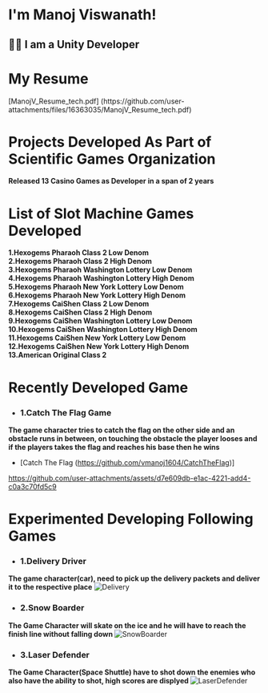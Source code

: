 <h1>I'm Manoj Viswanath! </h1>

<h2>👨‍💻 I am a Unity Developer </h2>

<h1>My Resume </h1>
[ManojV_Resume_tech.pdf] (https://github.com/user-attachments/files/16363035/ManojV_Resume_tech.pdf)


<h1>Projects Developed As Part of Scientific Games Organization</h1>
<b>Released 13 Casino Games as Developer in a span of 2 years</b>

<h1>List of Slot Machine Games Developed</h1>
<b> 1.Hexogems Pharaoh Class 2 Low Denom </br></b>
<b> 2.Hexogems Pharaoh Class 2 High Denom </br></b>
<b>  3.Hexogems Pharaoh Washington Lottery Low Denom </br></b>
<b>  4.Hexogems Pharaoh Washington Lottery High Denom </br></b>
<b>  5.Hexogems Pharaoh New York Lottery Low Denom </br></b>
<b>  6.Hexogems Pharaoh New York Lottery High Denom </br></b>
<b>  7.Hexogems CaiShen Class 2 Low Denom </br></b>
<b>  8.Hexogems CaiShen Class 2 High Denom </br></b>
<b>  9.Hexogems CaiShen Washington Lottery Low Denom </br></b>
<b>  10.Hexogems CaiShen Washington Lottery High Denom </br></b>
<b>  11.Hexogems CaiShen New York Lottery Low Denom </br></b>
<b>  12.Hexogems CaiShen New York Lottery High Denom </br></b>
<b>  13.American Original Class 2 </br></b>

<h1>Recently Developed Game</h1>

- <h3>1.Catch The Flag Game </h3>
<b> The game character tries to catch the flag on the other side and an obstacle runs in between, on touching the obstacle the player looses and if the players takes the flag and reaches his base then he wins</b>
  - [Catch The Flag (https://github.com/vmanoj1604/CatchTheFlag)]

https://github.com/user-attachments/assets/d7e609db-e1ac-4221-add4-c0a3c70fd5c9


<h1> Experimented Developing Following Games</br></h1>


- <h3> 1.Delivery Driver </h3>
<b> The game character(car), need to pick up the delivery packets and deliver it to the respective place</b>
![Delivery](https://github.com/user-attachments/assets/ee98ac90-5f8b-4c93-b2a7-2ac7c6b6ab7b)

- <h3> 2.Snow Boarder </h3>
<b>The Game Character will skate on the ice and he will have to reach the finish line without falling down </b>
![SnowBoarder](https://github.com/user-attachments/assets/dbe81745-332f-4b4a-86ed-9d82359dff68)

- <h3> 3.Laser Defender </h3>
<b>The Game Character(Space Shuttle) have to shot down the enemies who also have the ability to shot, high scores are displyed </b>
![LaserDefender](https://github.com/user-attachments/assets/abfd7273-610c-4c3d-a244-aaa90f05a754)
